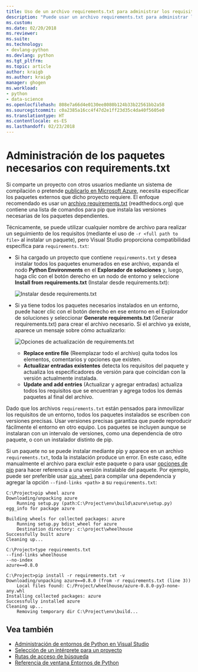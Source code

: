 ```yaml
---
title: Uso de un archivo requirements.txt para administrar los requisitos de un paquete | Microsoft Docs
description: "Puede usar un archivo requirements.txt para administrar las dependencias de un proyecto. Si recibe un proyecto que contiene un archivo requirements.txt, puede instalar fácilmente esas dependencias en un solo paso."
ms.custom: 
ms.date: 02/20/2018
ms.reviewer: 
ms.suite: 
ms.technology:
- devlang-python
ms.devlang: python
ms.tgt_pltfrm: 
ms.topic: article
author: kraigb
ms.author: kraigb
manager: ghogen
ms.workload:
- python
- data-science
ms.openlocfilehash: 808e7a66d4e0130ee8080b124b33b22561bb2a58
ms.sourcegitcommit: c0a2385a16cc4f47d2e1ff23d35c4da40f5605e0
ms.translationtype: HT
ms.contentlocale: es-ES
ms.lasthandoff: 02/23/2018
---
```

# <a name="managing-required-packages-with-requirementstxt"></a>Administración de los paquetes necesarios con requirements.txt

Si comparte un proyecto con otros usuarios mediante un sistema de compilación o pretende [publicarlo en Microsoft Azure](python-azure-cloud-service-project-template.md), necesita especificar los paquetes externos que dicho proyecto requiere. El enfoque recomendado es usar un [archivo requirements.txt](http://pip.readthedocs.org/en/latest/user_guide.html#requirements-files) (readthedocs.org) que contiene una lista de comandos para pip que instala las versiones necesarias de los paquetes dependientes.

Técnicamente, se puede utilizar cualquier nombre de archivo para realizar un seguimiento de los requisitos (mediante el uso de `-r <full path to file>` al instalar un paquete), pero Visual Studio proporciona compatibilidad específica para `requirements.txt`:

- Si ha cargado un proyecto que contiene `requirements.txt` y desea instalar todos los paquetes enumerados en ese archivo, expanda el nodo **Python Environments** en el **Explorador de soluciones** y, luego, haga clic con el botón derecho en un nodo de entorno y seleccione **Install from requirements.txt** (Instalar desde requirements.txt):

    ![Instalar desde requirements.txt](media/environments-requirements-txt-install.png)

- Si ya tiene todos los paquetes necesarios instalados en un entorno, puede hacer clic con el botón derecho en ese entorno en el Explorador de soluciones y seleccionar **Generate requirements.txt** (Generar requirements.txt) para crear el archivo necesario. Si el archivo ya existe, aparece un mensaje sobre cómo actualizarlo:

    ![Opciones de actualización de requirements.txt](media/environments-requirements-txt-replace.png)

  - **Replace entire file** (Reemplazar todo el archivo) quita todos los elementos, comentarios y opciones que existen.
  - **Actualizar entradas existentes** detecta los requisitos del paquete y actualiza los especificadores de versión para que coincidan con la versión actualmente instalada.
  - **Update and add entries** (Actualizar y agregar entradas) actualiza todos los requisitos que se encuentran y agrega todos los demás paquetes al final del archivo.

Dado que los archivos `requirements.txt` están pensados para inmovilizar los requisitos de un entorno, todos los paquetes instalados se escriben con versiones precisas. Usar versiones precisas garantiza que puede reproducir fácilmente el entorno en otro equipo. Los paquetes se incluyen aunque se instalaran con un intervalo de versiones, como una dependencia de otro paquete, o con un instalador distinto de pip.

Si un paquete no se puede instalar mediante pip y aparece en un archivo `requirements.txt`, toda la instalación produce un error. En este caso, edite manualmente el archivo para excluir este paquete o para usar [opciones de pip](http://pip.readthedocs.org/en/latest/reference/pip_install.html#requirements-file-format) para hacer referencia a una versión instalable del paquete. Por ejemplo, puede ser preferible usar [`pip wheel`](http://pip.readthedocs.org/en/latest/reference/pip_wheel.html) para compilar una dependencia y agregar la opción `--find-links <path>` a su `requirements.txt`:

```output
C:\Project>pip wheel azure
Downloading/unpacking azure
    Running setup.py (path:C:\Project\env\build\azure\setup.py) egg_info for package azure

Building wheels for collected packages: azure
    Running setup.py bdist_wheel for azure
    Destination directory: c:\project\wheelhouse
Successfully built azure
Cleaning up...

C:\Project>type requirements.txt
--find-links wheelhouse
--no-index
azure==0.8.0

C:\Project>pip install -r requirements.txt -v
Downloading/unpacking azure==0.8.0 (from -r requirements.txt (line 3))
    Local files found: C:/Project/wheelhouse/azure-0.8.0-py3-none-any.whl
Installing collected packages: azure
Successfully installed azure
Cleaning up...
    Removing temporary dir C:\Project\env\build...
```

## <a name="see-also"></a>Vea también

- [Administración de entornos de Python en Visual Studio](managing-python-environments-in-visual-studio.md)
- [Selección de un intérprete para un proyecto](selecting-a-python-environment-for-a-project.md)
- [Rutas de acceso de búsqueda](search-paths.md)
- [Referencia de ventana Entornos de Python](python-environments-window-tab-reference.md)